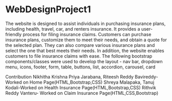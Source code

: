 # WebDesignProject1
The website is designed to assist individuals in purchasing insurance plans, including health, travel, car, and renters insurance.
It provides a user-friendly process for filing insurance claims. Customers can purchase insurance plans, customize them to meet their needs, and obtain a quote for the selected plan.
They can also compare various insurance plans and select the one that best meets their needs.
In addition, the website enables customers to file insurance claims with ease.
The following bootstrap components/classes were used to develop the layout - nav bar, dropdown menu, icons, footer, form, table, buttons, list, accordion, carousel, card

Contribution
Nikhitha Krishna Priya Jarabana, Riteesh Reddy Bavireddy- Worked on Home Page(HTML,Bootstrap,CSS)
Shreya Malapaka, Tanuj Kodali-Worked on Health Insurance Page(HTML,Bootstrap,CSS)
Rithvik Reddy Vanteru- Worked on Claim Insurance Page(HTML,CSS,Bootstrap)